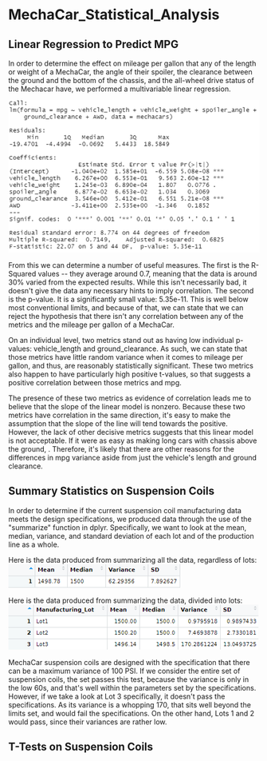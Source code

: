 # MechaCar_Statistical_Analysis

## Linear Regression to Predict MPG

In order to determine the effect on mileage per gallon that any of the length or weight of a MechaCar, the angle of their spoiler, the clearance between the ground and the bottom of the chassis, and the all-wheel drive status of the Mechacar have, we performed a multivariable linear regression.

![Insert Picture](https://raw.githubusercontent.com/SirNancyTheNegative/MechaCar_Statistical_Analysis/main/Images/LinRegResults.png)

From this we can determine a number of useful measures. The first is the R-Squared values -- they average around 0.7, meaning that the data is around 30% varied from the expected results. While this isn't necessarily bad, it doesn't give the data any necessary hints to imply correlation. The second is the p-value. It is a significantly small value: 5.35e-11. This is well below most conventional limits, and because of that, we can state that we can reject the hypothesis that there isn't any correlation between any of the metrics and the mileage per gallon of a MechaCar.

On an individual level, two metrics stand out as having low individual p-values: vehicle_length and ground_clearance. As such, we can state that those metrics have little random variance when it comes to mileage per gallon, and thus, are reasonably statistically significant. These two metrics also happen to have particularly high positive t-values, so that suggests a positive correlation between those metrics and mpg.

The presence of these two metrics as evidence of correlation leads me to believe that the slope of the linear model is nonzero. Because these two metrics have correlation in the same direction, it's easy to make the assumption that the slope of the line will tend towards the positive. However, the lack of other decisive metrics suggests that this linear model is not acceptable. If it were as easy as making long cars with chassis above the ground, . Therefore, it's likely that there are other reasons for the differences in mpg variance aside from just the vehicle's length and ground clearance.

## Summary Statistics on Suspension Coils

In order to determine if the current suspension coil manufacturing data meets the design specifications, we produced data through the use of the "summarize" function in dplyr. Specifically, we want to look at the mean, median, variance, and standard deviation of each lot and of the production line as a whole.

Here is the data produced from summarizing all the data, regardless of lots:
![Insert Picture](https://raw.githubusercontent.com/SirNancyTheNegative/MechaCar_Statistical_Analysis/main/Images/totalSummary.png)

Here is the data produced from summarizing the data, divided into lots:
![Insert Picture](https://raw.githubusercontent.com/SirNancyTheNegative/MechaCar_Statistical_Analysis/main/Images/lotSummary.png)

MechaCar suspension coils are designed with the specification that there can be a maximum variance of 100 PSI. If we consider the entire set of suspension coils, the set passes this test, because the variance is only in the low 60s, and that's well within the parameters set by the specifications. However, if we take a look at Lot 3 specifically, it doesn't pass the specifications. As its variance is a whopping 170, that sits well beyond the limits set, and would fail the specifications. On the other hand, Lots 1 and 2 would pass, since their variances are rather low.

## T-Tests on Suspension Coils
